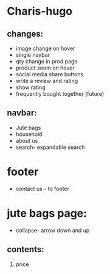# Charis-hugo


## changes:
- image change on hover
- single navbar
- qty change in prod page
- product zoom on hover
- social media share buttons
- write a review and rating
- show rating
- frequently bought together (future)


## navbar:
- Jute bags
- household
- about us
- search- expandable search

# footer
- contact us - to footer





# jute bags page:
- collapse- arrow down and up




## contents:

1. price

